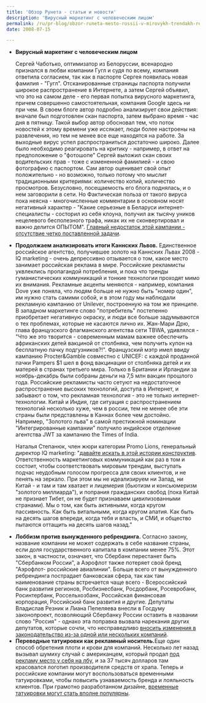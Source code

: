 ```yaml
---
title: 'Обзор Рунета - статьи и новости'
description: 'Вирусный маркетинг с человеческим лицом'
permalink: /ru/pr-blog/obzor-runeta-mesto-rossii-v-mirovykh-trendakh-reklamy
date: 2008-07-15

---
```


<ul>
<li><strong>Вирусный маркетинг с человеческим лицом</strong>

Сергей Чаботько, оптимизатор из Белоруссии, всенародно признался в любви компании Гугл и судя по всему, компания ответила согласием, так как в паспорте Сергея появилась новая фамилия - "Гугл". Отсканированные страницы паспорта получили широкое распространение в Интернете, а затем Сергей объявил, что это на самом деле - его первая попытка вирусного маркетинга, причем совершенно самостоятельная, компания Google здесь ни при чем. В своем блоге автор подробно анализирует свои действия: вначале был подготовлен скан паспорта, затем выбрано время - час дня в пятницу. Такой выбор автор обосновал тем, что поток новостей к этому времени уже иссякает, люди более настроены на развлечения, но тем не менее все еще находятся на работе. За выходные вирус успел распространиться достаточно широко. Далее было необходимо реагировать на критику - например, в ответ на предположение о "фотошопе" Сергей выложил скан своих водительских прав - тоже с измененной фамилией -  и свою фотографию с паспортом. Сам автор оценивает свой опыт положительно - но возможно, только потому что мыслит традиционными критериями: количество копий, количество просмотров. Безусловно, посещаемость его блога поднялась, и о нем заговорили в сети. Но Фактическая польза от такого вируса пока неясна - многочисленные комментарии в основном носят негативный характер - "Какие серьезные в Беларуси интернет-специалисты - состорил из себя клоуна, получил аж тысячу уников нецелевого бесполезного трафа, никак их не сконвертировал и важно делится ОПЫТОМ". <a href="http://s13.by/2008/07/12/virusnaya-raskrutka-moy-pervyiy-opyit/">Главный недостаток этой кампании - отсутствие четко поставленной задачи</a>.</li>
<li><strong>Продолжаем анализировать итоги Каннских Львов.</strong> Единственное российское агентство, получившее золото на Каннских Львах 2008 - IQ marketing - очень депрессивно отзывается  о том, какое место занимает российская реклама в мире. Российские рекламисты уквлеклись пропагандой потребления, и пока что тренды гуманистических коммуникаций и тонкие технологии проходят мимо их внимания. Рекламные акценты меняются - например, компания Dove уже поняла, что людям больше не нужно быть "номер один", им нужно стать самими собой, и в этом году мы наблюдали рекламную кампанию от Unilever, построенную на том же принципе. В западном маркетинге слово "потребитель" постепенно приобретает негативную  окраску, и люди все больше задумываются о тех проблемах, которые не касаются лично их. Жан-Мари Дрю, глава французского флагманского агентства сети TBWA, удивлялся -  "Что же это творится - современным мамам важнее обеспечить африканских детей вакциной от столбняка, чем получить купон на бесплатную пачку подгузников?!". Французский мэтр имел ввиду кампанию Procter&Gamble совместно с UNICEF: с каждой проданной пачки Pampers $1 шел в фонд вакцинации от столбняка детей и их матерей в странах третьего мира. Только в Британии и Ирландии за ноябрь-декабрь были собраны деньги на 7,5 млн вакцин  прошлого года. Российские рекламисты часто сетуют на недостаточное распространение высоких технологий, доступа в Интернет, и забывают о том, что рекламная технология - это не только интернет-технологии. Китай и Индия, где ситуация с распространением технологий несколько хуже, чем в россии, тем не менее обе эти страны были представлены в Каннах более чем достойно. Например, "Золотого льва" в самой престижной номинации "Интегрированные кампании" получило индийское отделение агентства JWT за кампанию the Times of India.

Наталья Степанюк, член жюри категории Promo Lions, генеральный директор IQ marketing: "<a href="http://www.advertology.ru/article63148.htm">давайте искать в этой истории конструктив</a>. Ответственность маркетинговых коммуникаций как раз в том и состоит, чтобы соответствовать мировым трендам, выступать подчас неудобным голосом прогресса для своих клиентов, и не пенять на зеркало. При этом мы не идеализируем ни Запад, ни Китай - и там и там хватает и лицемерия (бьютизм и консьюмеризм "золотого миллиарда"), и попрания гражданских свобод (пока Китай не признает Тибет, он не будет признаваем цивилизованными странами). Мы о том, как быть активными, когда кругом пассивность. Как быть витальными, когда кругом апатия. Как быть на десять шагов впереди, когда тебя и власть, и СМИ, и общество пытаются оттащить на десять шагов назад." </li>
<li><strong>Лоббизм против вынужденного ребрендинга.</strong> Согласно закону, название компании не может содержать в себе название страны, если доля государственного капитала в компании менее 75%. Этот закон, в частности, означает, что Сбербанк перестанет быть "Сбербанком России", а Аэрофлот также потеряет свой бренд "Аэрофлот- российские авиалинии". Больше всего от вынужденного ребрендинга пострадает банковская сфера, так как там наименование страны встречается чаще всего - Всероссийский банк развития регионов, Росбизнесбанк, Росдорбанк, Росевробанк, Росинтербанк, Россельхозбанк, Российская финансовая корпорация, Российский банк развития и другие. Депутаты Владислав Резник и Лиана Пепеляева  внесли в Госдуму законопроект, позволяющий Сбербанку России оставить в названии слово "Россия" - однако эта поправка вызвала нарекания других депутатов, которые сочли, что несправедливо <a href="http://www.sostav.ru/news/2008/07/15/43/">вносить изменения в законодательство из-за одной или нескольких компаний</a>. </li>
<li><strong>Переводные татуировки как рекламный носитель.</strong>Еще один способ обретения плоти и крови для компаний. Несколько лет назад вызывал шумиху случай с американцем, который продал <a href="http://korrespondent.net/strange/112643">под рекламу место у себя на лбу</a>, и за 37 тысяч долларов там красовался логотип производителя средств от храпа. Теперь и российские компании могут воспользоваться временными татуировками, чтобы повысить узнаваемость бренда и лояльность клиентов. При грамотно разработанном дизайне, <a href="http://phoeniks.ru/exclusive/tattoo/">временные татуировки могут стать вполне популярны</a>.</li>
</ul>

